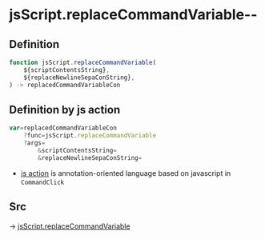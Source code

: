 # jsScript.replaceCommandVariable--

## Definition

```js.js
function jsScript.replaceCommandVariable(
	${scriptContentsString},
	${replaceNewlineSepaConString},
) -> replacedCommandVariableCon
```


## Definition by js action

```js.js
var=replacedCommandVariableCon
	?func=jsScript.replaceCommandVariable
	?args=
		&scriptContentsString=
		&replaceNewlineSepaConString=
```

- [js action](#) is annotation-oriented language based on javascript in `CommandClick`

## Src

-> [jsScript.replaceCommandVariable](https://github.com/puutaro/CommandClick/blob/master/app/src/main/java/com/puutaro/commandclick/fragment_lib/terminal_fragment/js_interface/edit/JsScript.kt#L180)


